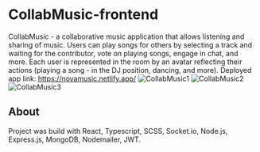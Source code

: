 # CollabMusic-frontend

CollabMusic - a collaborative music application that allows listening and sharing of music.
Users can play songs for others by selecting a track and waiting for the contributor, vote on playing songs, engage in chat, and more.
Each user is represented in the room by an avatar reflecting their actions (playing a song - in the DJ position, dancing, and more).
Deployed app link: https://novamusic.netlify.app/
![CollabMusic1](https://github.com/AmitAkuka/CollabMusic-frontend/assets/102300284/01ead33e-ba8c-4bd2-b2d7-01d00f4d129a)
![CollabMusic2](https://github.com/AmitAkuka/CollabMusic-frontend/assets/102300284/8850b02a-9df5-4ab7-9207-4454da23d084)
![CollabMusic3](https://github.com/AmitAkuka/CollabMusic-frontend/assets/102300284/829c3657-d226-40e4-a7bf-82b77f5f0f93)


## About

Project was build with React, Typescript, SCSS, Socket.io, Node.js, Express.js, MongoDB, Nodemailer, JWT.
